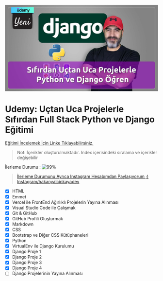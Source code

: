 [![Udemy: Uçtan Uca Projelerle Sıfırdan Full Stack Python ve Django Eğitimi](https://github.com/hakanyalcinkaya/hakanyalcinkaya/raw/main/assets/img/udemy_python_django_v4.jpg)](http://lnk.ktlzr.co/gtrpdj)
# Udemy: Uçtan Uca Projelerle Sıfırdan Full Stack Python ve Django Eğitimi
[Eğitimi İncelemek İçin Linke Tıklayabilirsiniz.](http://lnk.ktlzr.co/gtrpdj)

> Not: İçerikler oluşturulmaktadır. Index içerisindeki sıralama ve içerikler değişebilir

İlerleme Durumu : ![99%](https://progress-bar.dev/99)
> [İlerleme Durumunu Ayrıca Instagram Hesabımdan Paylaşıyorum ;) Instagram/hakanyalcinkayadev](https://bit.ly/hy-dev-instagram)

- [x] HTML
- [x] Emmet
- [x] Vercel ile FrontEnd Ağırlıklı Projelerin Yayına Alınması
- [x] Visual Studio Code ile Çalışmak
- [x] Git & GitHub
- [x] GitHub Profili Oluşturmak
- [x] Markdown
- [x] CSS
- [x] Bootstrap ve Diğer CSS Kütüphaneleri
- [x] Python
- [x] VirtualEnv ile Django Kurulumu 
- [x] Django Proje 1
- [x] Django Proje 2
- [x] Django Proje 3
- [x] Django Proje 4
- [ ] Django Projelerinin Yayına Alınması
